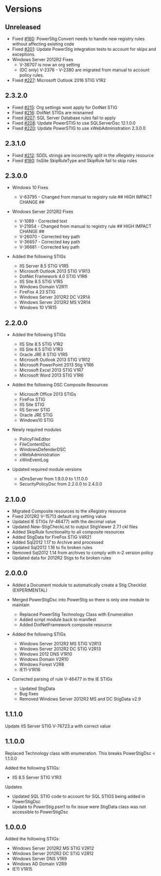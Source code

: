 # Versions

## Unreleased

* Fixed [#160](https://github.com/Microsoft/PowerStig/issues/160): PowerStig.Convert needs to handle new registry rules without affecting existing code
* Fixed [#201](https://github.com/Microsoft/PowerStig/issues/201): Update PowerStig integration tests to account for skips and exceptions.
* Windows Server 2012R2 Fixes
  * V-36707 is now an org setting
  * (DC only) V-2376 - V-2380 are migrated from manual to account policy rules.
* Fixed [#227](https://github.com/Microsoft/PowerStig/issues/227): Microsoft Outlook 2016 STIG V1R2

## 2.3.2.0

* Fixed [#215](https://github.com/Microsoft/PowerStig/issues/215): Org settings wont apply for DotNet STIG
* Fixed [#216](https://github.com/Microsoft/PowerStig/issues/216): DotNet STIGs are misnamed
* Fixed [#207](https://github.com/Microsoft/PowerStig/issues/207): SQL Server Database rules fail to apply
* Fixed [#208](https://github.com/Microsoft/PowerStig/issues/208): Update PowerSTIG to use SQLServerDsc 12.1.0.0
* Fixed [#220](https://github.com/Microsoft/PowerStig/issues/220): Update PowerSTIG to use xWebAdministration 2.3.0.0

## 2.3.1.0

* Fixed [#212](https://github.com/Microsoft/PowerStig/issues/212): SDDL strings are incorrectly split in the xRegistry resource
* Fixed [#180](https://github.com/Microsoft/PowerStig/issues/180): IisSite SkipRuleType and SkipRule fail to skip rules

## 2.3.0.0

* Windows 10 Fixes
  * V-63795 - Changed from manual to registry rule ## HIGH IMPACT CHANGE ##

* Windows Server 2012R2 Fixes
  * V-1089 - Corrected text
  * V-21954 - Changed from manual to registry rule ## HIGH IMPACT CHANGE ##
  * V-26070 - Corrected key path
  * V-36657 - Corrected key path
  * V-36681 - Corrected key path

* Added the following STIGs
  * IIS Server 8.5 STIG V1R5
  * Microsoft Outlook 2013 STIG V1R13
  * DotNet Framework 4.0 STIG V1R6
  * IIS Site 8.5 STIG V1R5
  * Windows Domain V2R11
  * FireFox 4.23 STIG
  * Windows Server 2012R2 DC V2R14
  * Windows Server 2012R2 MS V2R14
  * Windows 10 V1R15

## 2.2.0.0

* Added the following STIGs
  * IIS Site 8.5 STIG V1R2
  * IIS Site 8.5 STIG V1R3
  * Oracle JRE 8 STIG V1R5
  * Microsoft Outlook 2013 STIG V1R12
  * Microsoft PowerPoint 2013 Stig V1R6
  * Microsoft Excel 2013 STIG V1R7
  * Microsoft Word 2013 STIG V1R6

* Added the following DSC Composite Resources
  * Microsoft Office 2013 STIGs
  * FireFox STIG
  * IIS Site STIG
  * IIS Server STIG
  * Oracle JRE STIG
  * Windows10 STIG

* Newly required modules
  * PolicyFileEditor
  * FileContentDsc
  * WindowsDefenderDSC
  * xWebAdministration
  * xWinEventLog

* Updated required module versions
  * xDnsServer from 1.9.0.0 to 1.11.0.0
  * SecurityPolicyDsc from 2.2.0.0 to 2.4.0.0

## 2.1.0.0

* Migrated Composite resources to the xRegistry resource
* Fixed 2012R2 V-15713 default org setting value
* Updated IE STIGs (V-46477) with the decimal value
* Updated New-StigCheckList to output StigViewer 2.7.1 ckl files
* Added SkipRule functionality to all composite resources
* Added StigData for FireFox STIG V4R21
* Added Sql2012 1.17 to Archive and processed
* Updated Sql2012 1.16 to fix broken rules
* Removed Sql2012 1.14 from archives to comply with n-2 version policy
* Updated data for 2012R2 Stigs to fix broken rules

## 2.0.0.0

* Added a Document module to automatically create a Stig Checklist (EXPERIMENTAL)
* Merged PowerStigDsc into PowerStig so there is only one module to maintain
  * Replaced PowerStig Technology Class with Enumeration
  * Added script module back to manifest
  * Added DotNetFramework composite resource

* Added the following STIGs
  * Windows Server 2012R2 MS STIG V2R13
  * Windows Server 2012R2 DC STIG V2R13
  * Windows 2012 DNS V1R10
  * Windows Domain V2R10
  * Windows Forest V2R8
  * IE11-V1R16

* Corrected parsing of rule V-46477 in the IE STIGs
  * Updated StigData
  * Bug fixes
  * Removed Windows Server 2012R2 MS and DC StigData v2.9

## 1.1.1.0

Update IIS Server STIG V-76723.a with correct value

## 1.1.0.0

Replaced Technology class with enumeration. This breaks PowerStigDsc < 1.1.0.0

Added the following STIGs:

* IIS 8.5 Server STIG V1R3

Updates

* Updated SQL STIG code to account for SQL STIGS being added in PowerStigDsc
* Update to PowerStig.psm1 to fix issue were StigData class was not accessible to PowerStigDsc

## 1.0.0.0

Added the following STIGs:

* Windows Server 2012R2 MS STIG V2R12
* Windows Server 2012R2 DC STIG V2R12
* Windows Server DNS V1R9
* Windows AD Domain V2R9
* IE11 V1R15
